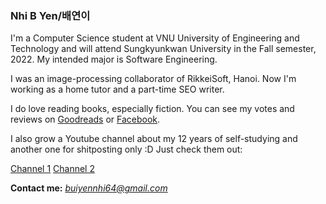 ### Nhi B Yen/배연이
I'm a Computer Science student at VNU University of Engineering and Technology and will attend Sungkyunkwan University in the Fall semester, 2022. 
My intended major is Software Engineering.

I was an image-processing collaborator of RikkeiSoft, Hanoi. Now I'm working as a home tutor and a part-time SEO writer. 

I do love reading books, especially fiction. You can see my votes and reviews on 
[Goodreads](https://www.goodreads.com/longlivebuinhi) or [Facebook](https://www.facebook.com/keepmysadnessaway/).

I also grow a Youtube channel about my 12 years of self-studying and another one for shitposting only :D Just check them out: 

[Channel 1](https://www.youtube.com/channel/UCbtHncKm1F43lEFtdcWTkXw)
[Channel 2](https://www.youtube.com/channel/UC08c-HWp9cjVAV9lzbzmjew)



**Contact me:** *buiyennhi64@gmail.com*

<!---
longlivebuinhi/longlivebuinhi is a ✨ special ✨ repository because its `README.md` (this file) appears on your GitHub profile.
You can click the Preview link to take a look at your changes.
--->

